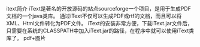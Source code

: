 itext简介
    iText是著名的开放源码的站点sourceforge一个项目，是用于生成PDF文档的一个java类库。
    通过iText不仅可以生成PDF或rtf的文档，而且可以将XML、Html文件转化为PDF文件。 
    iText的安装非常方便，下载iText.jar文件后，只需要在系统的CLASSPATH中加入iText.jar的路径，在程序中就可以使用iText类库了。
pdf+图片
    
    